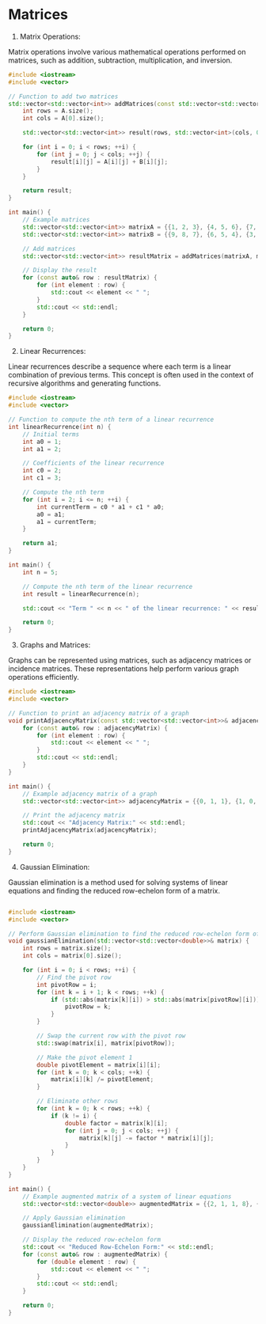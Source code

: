 # Matrices

1. Matrix Operations:
   
Matrix operations involve various mathematical operations performed on matrices, such as addition, subtraction, multiplication, and inversion.

```cpp
#include <iostream>
#include <vector>

// Function to add two matrices
std::vector<std::vector<int>> addMatrices(const std::vector<std::vector<int>>& A, const std::vector<std::vector<int>>& B) {
    int rows = A.size();
    int cols = A[0].size();

    std::vector<std::vector<int>> result(rows, std::vector<int>(cols, 0));

    for (int i = 0; i < rows; ++i) {
        for (int j = 0; j < cols; ++j) {
            result[i][j] = A[i][j] + B[i][j];
        }
    }

    return result;
}

int main() {
    // Example matrices
    std::vector<std::vector<int>> matrixA = {{1, 2, 3}, {4, 5, 6}, {7, 8, 9}};
    std::vector<std::vector<int>> matrixB = {{9, 8, 7}, {6, 5, 4}, {3, 2, 1}};

    // Add matrices
    std::vector<std::vector<int>> resultMatrix = addMatrices(matrixA, matrixB);

    // Display the result
    for (const auto& row : resultMatrix) {
        for (int element : row) {
            std::cout << element << " ";
        }
        std::cout << std::endl;
    }

    return 0;
}


```

2. Linear Recurrences:
   
Linear recurrences describe a sequence where each term is a linear combination of previous terms. This concept is often used in the context of recursive algorithms and generating functions.

```cpp
#include <iostream>
#include <vector>

// Function to compute the nth term of a linear recurrence
int linearRecurrence(int n) {
    // Initial terms
    int a0 = 1;
    int a1 = 2;

    // Coefficients of the linear recurrence
    int c0 = 2;
    int c1 = 3;

    // Compute the nth term
    for (int i = 2; i <= n; ++i) {
        int currentTerm = c0 * a1 + c1 * a0;
        a0 = a1;
        a1 = currentTerm;
    }

    return a1;
}

int main() {
    int n = 5;

    // Compute the nth term of the linear recurrence
    int result = linearRecurrence(n);

    std::cout << "Term " << n << " of the linear recurrence: " << result << std::endl;

    return 0;
}


```

3. Graphs and Matrices:
   
Graphs can be represented using matrices, such as adjacency matrices or incidence matrices. These representations help perform various graph operations efficiently.

```cpp
#include <iostream>
#include <vector>

// Function to print an adjacency matrix of a graph
void printAdjacencyMatrix(const std::vector<std::vector<int>>& adjacencyMatrix) {
    for (const auto& row : adjacencyMatrix) {
        for (int element : row) {
            std::cout << element << " ";
        }
        std::cout << std::endl;
    }
}

int main() {
    // Example adjacency matrix of a graph
    std::vector<std::vector<int>> adjacencyMatrix = {{0, 1, 1}, {1, 0, 0}, {1, 0, 0}};

    // Print the adjacency matrix
    std::cout << "Adjacency Matrix:" << std::endl;
    printAdjacencyMatrix(adjacencyMatrix);

    return 0;
}


```

4. Gaussian Elimination:
   
Gaussian elimination is a method used for solving systems of linear equations and finding the reduced row-echelon form of a matrix.

```cpp

#include <iostream>
#include <vector>

// Perform Gaussian elimination to find the reduced row-echelon form of a matrix
void gaussianElimination(std::vector<std::vector<double>>& matrix) {
    int rows = matrix.size();
    int cols = matrix[0].size();

    for (int i = 0; i < rows; ++i) {
        // Find the pivot row
        int pivotRow = i;
        for (int k = i + 1; k < rows; ++k) {
            if (std::abs(matrix[k][i]) > std::abs(matrix[pivotRow][i])) {
                pivotRow = k;
            }
        }

        // Swap the current row with the pivot row
        std::swap(matrix[i], matrix[pivotRow]);

        // Make the pivot element 1
        double pivotElement = matrix[i][i];
        for (int k = 0; k < cols; ++k) {
            matrix[i][k] /= pivotElement;
        }

        // Eliminate other rows
        for (int k = 0; k < rows; ++k) {
            if (k != i) {
                double factor = matrix[k][i];
                for (int j = 0; j < cols; ++j) {
                    matrix[k][j] -= factor * matrix[i][j];
                }
            }
        }
    }
}

int main() {
    // Example augmented matrix of a system of linear equations
    std::vector<std::vector<double>> augmentedMatrix = {{2, 1, 1, 8}, {-3, -1, 2, -11}, {-2, 1, 2, -3}};

    // Apply Gaussian elimination
    gaussianElimination(augmentedMatrix);

    // Display the reduced row-echelon form
    std::cout << "Reduced Row-Echelon Form:" << std::endl;
    for (const auto& row : augmentedMatrix) {
        for (double element : row) {
            std::cout << element << " ";
        }
        std::cout << std::endl;
    }

    return 0;
}


```
